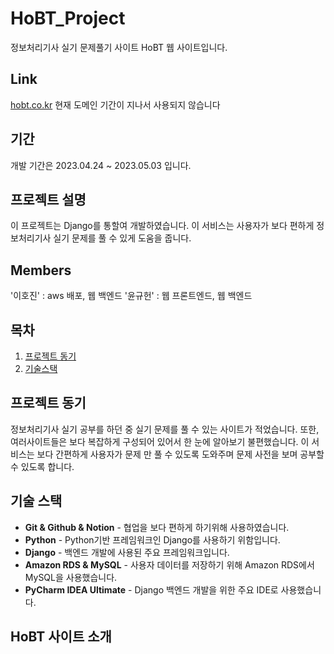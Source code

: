 # HoBT_Project
정보처리기사 실기 문제풀기 사이트 HoBT 웹 사이트입니다.

## Link
[hobt.co.kr](https://hobt.co.kr/)
현재 도메인 기간이 지나서 사용되지 않습니다

## 기간
개발 기간은 2023.04.24 ~ 2023.05.03 입니다.

## 프로젝트 설명
이 프로젝트는 Django를 통할여 개발하였습니다.
이 서비스는 사용자가 보다 편하게 정보처리기사 실기 문제를 풀 수 있게 도움을 줍니다.

## Members
'이호진' : aws 배포, 웹 백엔드
'윤규헌' : 웹 프론트엔드, 웹 백엔드

## 목차
1. [프로젝트 동기](#프로젝트-동기)
2. [기술스택](#기술-스택)

## 프로젝트 동기
정보처리기사 실기 공부를 하던 중 실기 문제를 풀 수 있는 사이트가 적었습니다.
또한, 여러사이트들은 보다 복잡하게 구성되어 있어서 한 눈에 알아보기 불편했습니다.
이 서비스는 보다 간편하게 사용자가 문제 만 풀 수 있도록 도와주며 문제 사전을 보며 공부할 수 있도록 합니다.

## 기술 스택
* **Git & Github & Notion** - 협업을 보다 편하게 하기위해 사용하였습니다.
* **Python** - Python기반 프레임워크인 Django를 사용하기 위함입니다.
* **Django** - 백엔드 개발에 사용된 주요 프레임워크입니다.
* **Amazon RDS & MySQL** - 사용자 데이터를 저장하기 위해 Amazon RDS에서 MySQL을 사용했습니다.
* **PyCharm IDEA Ultimate** - Django 백엔드 개발을 위한 주요 IDE로 사용했습니다.

## HoBT 사이트 소개
